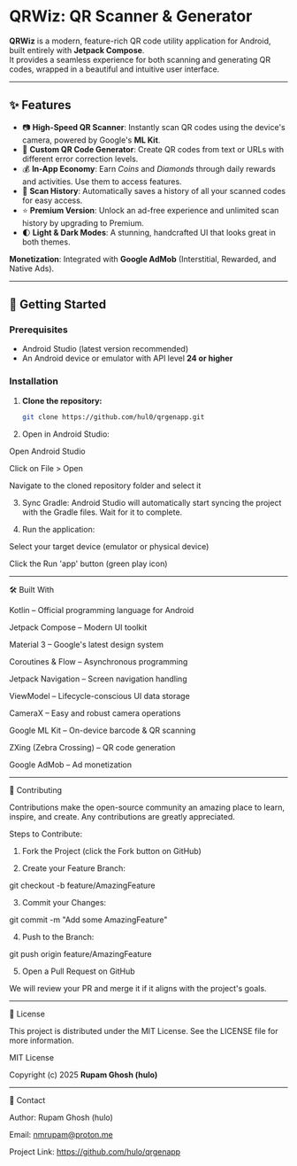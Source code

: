 # QRWiz: QR Scanner & Generator  

**QRWiz** is a modern, feature-rich QR code utility application for Android, built entirely with **Jetpack Compose**.  
It provides a seamless experience for both scanning and generating QR codes, wrapped in a beautiful and intuitive user interface.  

---

## ✨ Features  

- 📷 **High-Speed QR Scanner**: Instantly scan QR codes using the device's camera, powered by Google's **ML Kit**.  
- 🎨 **Custom QR Code Generator**: Create QR codes from text or URLs with different error correction levels.  
- 💰 **In-App Economy**: Earn *Coins* and *Diamonds* through daily rewards and activities. Use them to access features.  
- 📜 **Scan History**: Automatically saves a history of all your scanned codes for easy access.  
- ⭐ **Premium Version**: Unlock an ad-free experience and unlimited scan history by upgrading to Premium.  
- 🌓 **Light & Dark Modes**: A stunning, handcrafted UI that looks great in both themes.  

**Monetization**: Integrated with **Google AdMob** (Interstitial, Rewarded, and Native Ads).  

---

## 🚀 Getting Started  

### Prerequisites  
- Android Studio (latest version recommended)  
- An Android device or emulator with API level **24 or higher**  

### Installation  
1. **Clone the repository:**  
   ```bash
   git clone https://github.com/hul0/qrgenapp.git

2. Open in Android Studio:

Open Android Studio

Click on File > Open

Navigate to the cloned repository folder and select it



3. Sync Gradle:
Android Studio will automatically start syncing the project with the Gradle files. Wait for it to complete.


4. Run the application:

Select your target device (emulator or physical device)

Click the Run 'app' button (green play icon)





---

🛠️ Built With

Kotlin – Official programming language for Android

Jetpack Compose – Modern UI toolkit

Material 3 – Google's latest design system

Coroutines & Flow – Asynchronous programming

Jetpack Navigation – Screen navigation handling

ViewModel – Lifecycle-conscious UI data storage

CameraX – Easy and robust camera operations

Google ML Kit – On-device barcode & QR scanning

ZXing (Zebra Crossing) – QR code generation

Google AdMob – Ad monetization



---

🤝 Contributing

Contributions make the open-source community an amazing place to learn, inspire, and create. Any contributions are greatly appreciated.

Steps to Contribute:

1. Fork the Project (click the Fork button on GitHub)


2. Create your Feature Branch:

git checkout -b feature/AmazingFeature


3. Commit your Changes:

git commit -m "Add some AmazingFeature"


4. Push to the Branch:

git push origin feature/AmazingFeature


5. Open a Pull Request on GitHub



We will review your PR and merge it if it aligns with the project's goals.


---

📄 License

This project is distributed under the MIT License.
See the LICENSE file for more information.

MIT License  

Copyright (c) 2025 **Rupam Ghosh (hulo)**


---

📧 Contact

Author: Rupam Ghosh (hulo)

Email: nmrupam@proton.me

Project Link: https://github.com/hulo/qrgenapp
